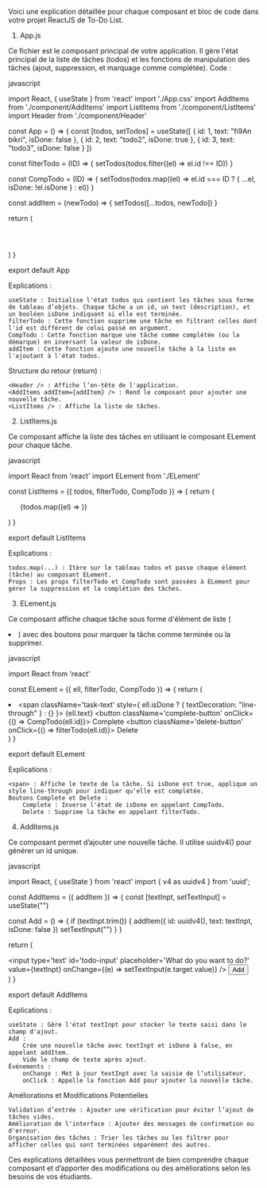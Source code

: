 Voici une explication détaillée pour chaque composant et bloc de code dans votre projet ReactJS de To-Do List.
1. App.js

Ce fichier est le composant principal de votre application. Il gère l'état principal de la liste de tâches (todos) et les fonctions de manipulation des tâches (ajout, suppression, et marquage comme complétée).
Code :

javascript

import React, { useState } from 'react'
import './App.css'
import AddItems from './component/AddItems'
import ListItems from './component/ListItems'
import Header from './component/Header'

const App = () => {
  const [todos, setTodos] = useState([
    { id: 1, text: "fi9An bikri", isDone: false },
    { id: 2, text: "todo2", isDone: true },
    { id: 3, text: "todo3", isDone: false }
  ])

  const filterTodo = (ID) => {
    setTodos(todos.filter((el) => el.id !== ID))
  }

  const CompTodo = (ID) => {
    setTodos(todos.map((el) => el.id === ID ? { ...el, isDone: !el.isDone } : el))
  }

  const addItem = (newTodo) => {
    setTodos([...todos, newTodo])
  }

  return (
    <div>
      <div className='container'>
        <Header />
        <AddItems addItem={addItem} />
        <ListItems todos={todos} filterTodo={filterTodo} CompTodo={CompTodo} />
      </div>
    </div>
  )
}

export default App

Explications :

    useState : Initialise l'état todos qui contient les tâches sous forme de tableau d’objets. Chaque tâche a un id, un text (description), et un booléen isDone indiquant si elle est terminée.
    filterTodo : Cette fonction supprime une tâche en filtrant celles dont l'id est différent de celui passé en argument.
    CompTodo : Cette fonction marque une tâche comme complétée (ou la démarque) en inversant la valeur de isDone.
    addItem : Cette fonction ajoute une nouvelle tâche à la liste en l'ajoutant à l'état todos.

Structure du retour (return) :

    <Header /> : Affiche l’en-tête de l'application.
    <AddItems addItem={addItem} /> : Rend le composant pour ajouter une nouvelle tâche.
    <ListItems /> : Affiche la liste de tâches.

2. ListItems.js

Ce composant affiche la liste des tâches en utilisant le composant ELement pour chaque tâche.

javascript

import React from 'react'
import ELement from './ELement'

const ListItems = ({ todos, filterTodo, CompTodo }) => {
  return (
    <section className='todo-list-section'>
      <ul id='todo-list'>
        {todos.map((el) => <ELement ell={el} filterTodo={filterTodo} CompTodo={CompTodo} />)}
      </ul>
    </section>
  )
}

export default ListItems

Explications :

    todos.map(...) : Itère sur le tableau todos et passe chaque élément (tâche) au composant ELement.
    Props : Les props filterTodo et CompTodo sont passées à ELement pour gérer la suppression et la complétion des tâches.

3. ELement.js

Ce composant affiche chaque tâche sous forme d'élément de liste (<li>) avec des boutons pour marquer la tâche comme terminée ou la supprimer.

javascript

import React from 'react'

const ELement = ({ ell, filterTodo, CompTodo }) => {
  return (
    <li className='todo-item'>
      <span 
        className='task-text'
        style={ ell.isDone ? { textDecoration: "line-through" } : {} }>
        {ell.text}
      </span>
      <button 
        className='complete-button'
        onClick={() => CompTodo(ell.id)}>
        Complete
      </button>
      <button 
        className='delete-button' 
        onClick={() => filterTodo(ell.id)}>
        Delete
      </button>
    </li>
  )
}

export default ELement

Explications :

    <span> : Affiche le texte de la tâche. Si isDone est true, applique un style line-through pour indiquer qu'elle est complétée.
    Boutons Complete et Delete :
        Complete : Inverse l'état de isDone en appelant CompTodo.
        Delete : Supprime la tâche en appelant filterTodo.

4. AddItems.js

Ce composant permet d’ajouter une nouvelle tâche. Il utilise uuidv4() pour générer un id unique.

javascript

import React, { useState } from 'react'
import { v4 as uuidv4 } from 'uuid';

const AddItems = ({ addItem }) => {
  const [textInpt, setTextInput] = useState("")

  const Add = () => {
    if (textInpt.trim()) {
      addItem({
        id: uuidv4(),
        text: textInpt,
        isDone: false
      })
      setTextInput("")
    }
  }

  return (
    <section className='todo-input-section'>
      <div className='todo-input-wrapper'>
        <input 
          type='text' 
          id='todo-input' 
          placeholder='What do you want to do?'
          value={textInpt}
          onChange={(e) => setTextInput(e.target.value)} />
        <button id='add-button' onClick={Add}>Add</button>
      </div>
    </section>
  )
}

export default AddItems

Explications :

    useState : Gère l'état textInpt pour stocker le texte saisi dans le champ d'ajout.
    Add :
        Crée une nouvelle tâche avec textInpt et isDone à false, en appelant addItem.
        Vide le champ de texte après ajout.
    Événements :
        onChange : Met à jour textInpt avec la saisie de l’utilisateur.
        onClick : Appelle la fonction Add pour ajouter la nouvelle tâche.

Améliorations et Modifications Potentielles

    Validation d’entrée : Ajouter une vérification pour éviter l’ajout de tâches vides.
    Amélioration de l'interface : Ajouter des messages de confirmation ou d'erreur.
    Organisation des tâches : Trier les tâches ou les filtrer pour afficher celles qui sont terminées séparément des autres.

Ces explications détaillées vous permettront de bien comprendre chaque composant et d’apporter des modifications ou des améliorations selon les besoins de vos étudiants.